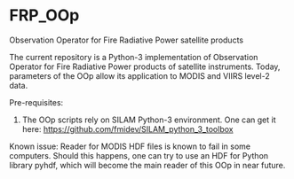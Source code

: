# FRP_OOp
Observation Operator for Fire Radiative Power satellite products

The current repository is a Python-3 implementation of Observation Operator for
Fire Radiative Power products of satellite instruments. Today, parameters
of the OOp allow its application to MODIS and VIIRS level-2 data.

Pre-requisites:
1. The OOp scripts rely on SILAM Python-3 environment. One can get it here:
https://github.com/fmidev/SILAM_python_3_toolbox

Known issue:
Reader for MODIS HDF files is known to fail in some computers. Should this happens, 
one can try to use an HDF for Python library pyhdf, which will become the main reader 
of this OOp in near future.

